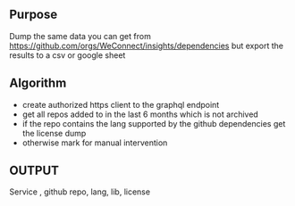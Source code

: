 ## Purpose

Dump the same data you can get from
https://github.com/orgs/WeConnect/insights/dependencies but export the results
to a csv or google sheet


## Algorithm

* create authorized https client to the graphql endpoint
* get all repos added to in the last 6 months which is not archived
* if the repo contains the lang supported by the github dependencies get the
  license dump
* otherwise mark for manual intervention

## OUTPUT
 Service , github repo, lang, lib, license

